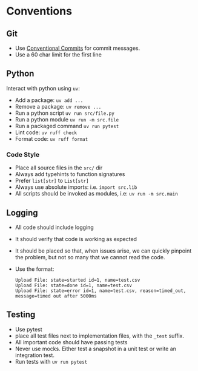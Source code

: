 # Conventions

## Git

- Use [Conventional Commits](https://www.conventionalcommits.org/en/v1.0.0/) for
  commit messages.
- Use a 60 char limit for the first line

## Python

Interact with python using `uv`:

- Add a package: `uv add ...`
- Remove a package: `uv remove ...`
- Run a python script `uv run src/file.py`
- Run a python module `uv run -m src.file`
- Run a packaged command `uv run pytest`
- Lint code: `uv ruff check`
- Format code: `uv ruff format`

### Code Style

- Place all source files in the `src/` dir
- Always add typehints to function signatures
- Prefer `list[str]` to `List[str]`
- Always use absolute imports: i.e. `import src.lib`
- All scripts should be invoked as modules, i.e: `uv run -m src.main`

## Logging

- All code should include logging
- It should verify that code is working as expected
- It should be placed so that, when issues arise, we can quickly pinpoint the
  problem, but not so many that we cannot read the code.
- Use the format:

  ```text
  Upload File: state=started id=1, name=test.csv
  Upload File: state=done id=1, name=test.csv
  Upload File: state=error id=1, name=test.csv, reason=timed_out, message=timed out after 5000ms
  ```

## Testing

- Use pytest
- place all test files next to implementation files, with the `_test` suffix.
- All important code should have passing tests
- Never use mocks. Either test a snapshot in a unit test or write an integration
  test.
- Run tests with `uv run pytest`
